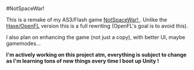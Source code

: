 #NotSpaceWar!

This is a remake of my AS3/Flash game [NotSpaceWar! ]("https://github.com/AdrienHeisch/NotSpaceWarAS3"). Unlike the [Haxe/OpenFL]("https://github.com/AdrienHeisch/NotSpaceWarHx") version this is a full rewriting (OpenFL's goal is to avoid this).

I also plan on enhancing the game (not just a copy), with better UI, maybe gamemodes...

**I'm actively working on this project atm, everything is subject to change as I'm learning tons of new things every time I boot up Unity !**